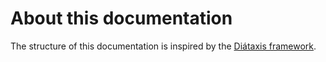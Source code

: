 # About this documentation

The structure of this documentation is inspired by the [Diátaxis framework](https://diataxis.fr/).
